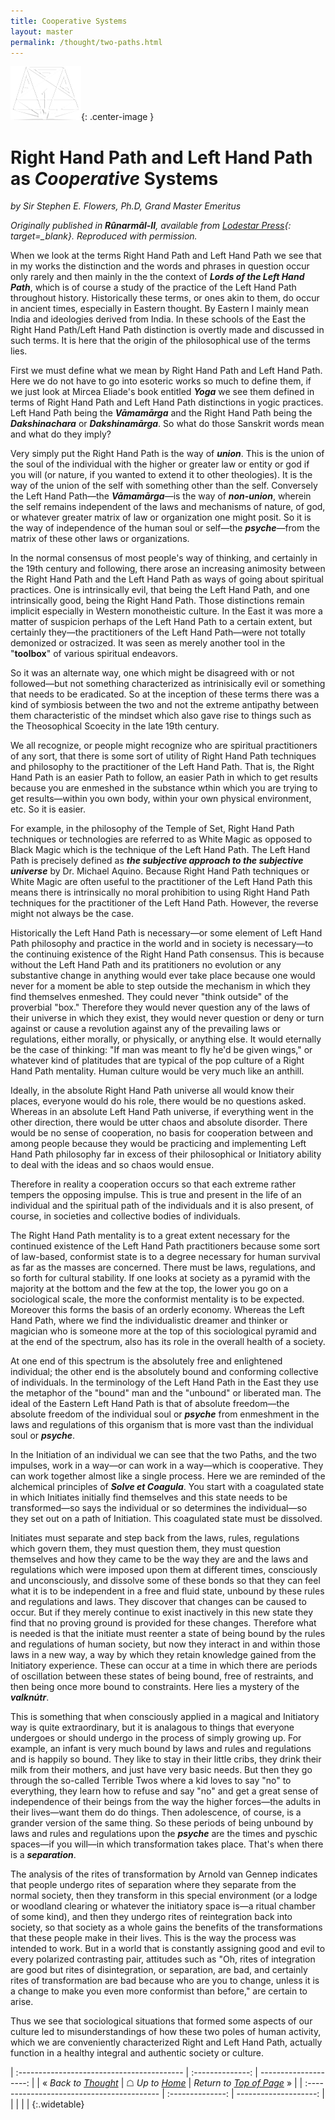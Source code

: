 ```yaml
---
title: Cooperative Systems
layout: master
permalink: /thought/two-paths.html
---
```

![Order seal](../images/otr-small.png){: .center-image }

# Right Hand Path and Left Hand Path as *Cooperative* Systems
*by Sir Stephen E. Flowers, Ph.D, Grand Master Emeritus*

*Originally published in **R&ucirc;narm&acirc;l-II**, available from [Lodestar Press](http://www.seekthemystery.com){: target=_blank}. Reproduced with permission.*

When we look at the terms Right Hand Path and Left Hand Path we see that in my works the distinction and the words and phrases in question occur only rarely and then mainly in the the context of _**Lords of the Left Hand Path**_, which is of course a study of the practice of the Left Hand Path throughout history. Historically these terms, or ones akin to them, do occur in ancient times, especially in Eastern thought. By Eastern I mainly mean India and ideologies derived from India. In these schools of the East the Right Hand Path/Left Hand Path distinction is overtly made and discussed in such terms. It is here that the origin of the philosophical use of the terms lies.


First we must define what we mean by Right Hand Path and Left Hand Path. Here we do not have to go into esoteric works so much to define them, if we just look at Mircea Eliade's book entitled _**Yoga**_ we see them defined in terms of Right Hand Path and Left Hand Path distinctions in yogic practices. Left Hand Path being the _**Vāmamārga**_ and the Right Hand Path being the _**Dakshinachara**_ or _**Dakshinamārga**_. So what do those Sanskrit words mean and what do they imply?

Very simply put the Right Hand Path is the way of _**union**_. This is the union of the soul of the individual with the higher or greater law or entity or god if you will (or nature, if you wanted to extend it to other theologies). It is the way of the union of the self with something other than the self. Conversely the Left Hand Path&mdash;the _**Vāmamārga**_&mdash;is the way of _**non-union**_, wherein the self remains independent of the laws and mechanisms of nature, of god, or whatever greater matrix of law or organization one might posit. So it is the way of independence of the human soul or self&mdash;the _**psyche**_&mdash;from the matrix of these other laws or organizations.

In the normal consensus of most people's way of thinking, and certainly in the 19th century and following, there arose an increasing animosity between the Right Hand Path and the Left Hand Path as ways of going about spiritual practices. One is intrinsically evil, that being the Left Hand Path, and one intrinsically good, being the Right Hand Path. Those distinctions remain implicit especially in Western monotheistic culture. In the East it was more a matter of suspicion perhaps of the Left Hand Path to a certain extent, but certainly they&mdash;the practitioners of the Left Hand Path&mdash;were not totally demonized or ostracized. It was seen as merely another tool in the "**toolbox**" of various spiritual endeavors. 

So it was an alternate way, one which might be disagreed with or not followed&mdash;but not something characterized as intrinisically evil or something that needs to be eradicated. So at the inception of these terms there was a kind of symbiosis between the two and not the extreme antipathy between them characteristic of the mindset which also gave rise to things such as the Theosophical Scoecity in the late 19th century.

We all recognize, or people might recognize who are spiritual practitioners of any sort, that there is some sort of utility of Right Hand Path techniques and philosophy to the practitioner of the Left Hand Path. That is, the Right Hand Path is an easier Path to follow, an easier Path in which to get results because you are enmeshed in the substance wthin which you are trying to get results&mdash;within you own body, within your own physical environment, etc. So it is easier. 

For example, in the philosophy of the Temple of Set, Right Hand Path techniques or technologies are referred to as White Magic as opposed to Black Magic which is the technique of the Left Hand Path. The Left Hand Path is precisely defined as _**the subjective approach to the subjective universe**_ by Dr. Michael Aquino. Because Right Hand Path techniques or White Magic are often useful to the practitioner of the Left Hand Path this means there is intrinsically no moral prohibition to using Right Hand Path techniques for the practitioner of the Left Hand Path. However, the reverse might not always be the case. 

Historically the Left Hand Path is necessary&mdash;or some element of Left Hand Path philosophy and practice in the world and in society is necessary&mdash;to the continuing existence of the Right Hand Path consensus. This is because without the Left Hand Path and its pratitioners no evolution or any substantive change in anything would ever take place because one would never for a moment be able to step outside the mechanism in which they find themselves enmeshed. They could never "think outside" of the proverbial "box." Therefore they would never question any of the laws of their universe in which they exist, they would never question or deny or turn against or cause a revolution against any of the prevailing laws or regulations, either morally, or physically, or anything else. It would eternally be the case of thinking: "If man was meant to fly he'd be given wings," or whatever kind of platitudes that are typical of the pop culture of a Right Hand Path mentality. Human culture would be very much like an anthill. 

Ideally, in the absolute Right Hand Path universe all would know their places, everyone would do his role, there would be no questions asked. Whereas in an absolute Left Hand Path universe, if everything went in the other direction, there would be utter chaos and absolute disorder. There would be no sense of cooperation, no basis for cooperation between and among people because they would be practicing and implementing Left Hand Path philosophy far in excess of their philosophical or Initiatory ability to deal with the ideas and so chaos would ensue.

Therefore in reality a cooperation occurs so that each extreme rather tempers the opposing impulse. This is true and present in the life of an individual and the spiritual path of the individuals and it is also present, of course, in societies and collective bodies of individuals.

The Right Hand Path mentality is to a great extent necessary for the continued existence of the Left Hand Path practitioners because some sort of law-based, conformist state is to a degree necessary for human survival as far as the masses are concerned. There must be laws, regulations, and so forth for cultural stability. If one looks at society as a pyramid with the majority at the bottom and the few at the top, the lower you go on a sociological scale, the more the conformist mentality is to be expected. Moreover this forms the basis of an orderly economy. Whereas the Left Hand Path, where we find the individualistic dreamer and thinker or magician who is someone more at the top of this sociological pyramid and at the end of the spectrum, also has its role in the overall health of a society.

At one end of this spectrum is the absolutely free and enlightened individual; the other end is the absolutely bound and conforming collective of individuals. In the terminology of the Left Hand Path in the East they use the metaphor of the "bound" man and the "unbound" or liberated man. The ideal of the Eastern Left Hand Path is that of absolute freedom&mdash;the absolute freedom of the individual soul or _**psyche**_ from enmeshment in the laws and regulations of this organism that is more vast than the individual soul or _**psyche**_.

In the Initiation of an individual we can see that the two Paths, and the two impulses, work in a way&mdash;or can work in a way&mdash;which is cooperative. They can work together almost like a single process. Here we are reminded of the alchemical principles of _**Solve et Coagula**_. You start with a coagulated state in which Initiates initially find themselves and this state needs to be transformed&mdash;so says the individual or so determines the individual&mdash;so they set out on a path of Initiation. This coagulated state must be dissolved. 

Initiates must separate and step back from the laws, rules, regulations which govern them, they must question them, they must question themselves and how they came to be the way they are and the laws and regulations which were imposed upon them at different times, consciously and unconsciously, and dissolve some of these bonds so that they can feel what it is to be independent in a free and fluid state, unbound by these rules and regulations and laws. They discover that changes can be caused to occur. But if they merely continue to exist inactively in this new state they find that no proving ground is provided for these changes. Therefore what is needed is that the initiate must reenter a state of being bound by the rules and regulations of human society, but now they interact in and within those laws in a new way, a way by which they retain knowledge gained from the Initiatory experience. These can occur at a time in which there are periods of oscillation between these states of being bound, free of restraints, and then being once more bound to constraints. Here lies a mystery of the _**valkn&uacute;tr**_.

This is something that when consciously applied in a magical and Initiatory way is quite extraordinary, but it is analagous to things that everyone undergoes or should undergo in the process of simply growing up. For example, an infant is very much bound by laws and rules and regulations and is happily so bound. They like to stay in their little cribs, they drink their milk from their mothers, and just have very basic needs. But then they go through the so-called Terrible Twos where a kid loves to say "no" to everything, they learn how to refuse and say "no" and get a great sense of independence of their beings from the way the higher forces&mdash;the adults in their lives&mdash;want them do do things. Then adolescence, of course, is a grander version of the same thing. So these periods of being unbound by laws and rules and regulations upon the _**psyche**_ are the times and pyschic spaces&mdash;if you will&mdash;in which transformation takes place. That's when there is a _**separation**_. 

The analysis of the rites of transformation by Arnold van Gennep indicates that people undergo rites of separation where they separate from the normal society, then they transform in this special environment (or a lodge or woodland clearing or whatever the initiatory space is&mdash;a ritual chamber of some kind), and then they undergo rites of reintegration back into society, so that society as a whole gains the benefits of the transformations that these people make in their lives. This is the way the process was intended to work. But in a world that is constantly assigning good and evil to every polarized contrasting pair, attitudes such as "Oh, rites of integration are good but rites of disintegration, or separation, are bad, and certainly rites of transformation are bad because who are you to change, unless it is a change to make you even more conformist than before," are certain to arise.

Thus we see that sociological situations that formed some aspects of our culture led to misunderstandings of how these two poles of human activity, which we are conveniently characterized Right and Left Hand Path, actually function in a healthy integral and authentic society or culture.

| :----------------------------------------- | :--------------: | --------------------: |
| &laquo; *Back to [Thought](/thought.html)* | &#9750; *Up to [Home](/)* | *Return to [Top of Page](#top)* &raquo; |
| :----------------------------------------- | :--------------: | --------------------: |
| | | |
{:.widetable}
